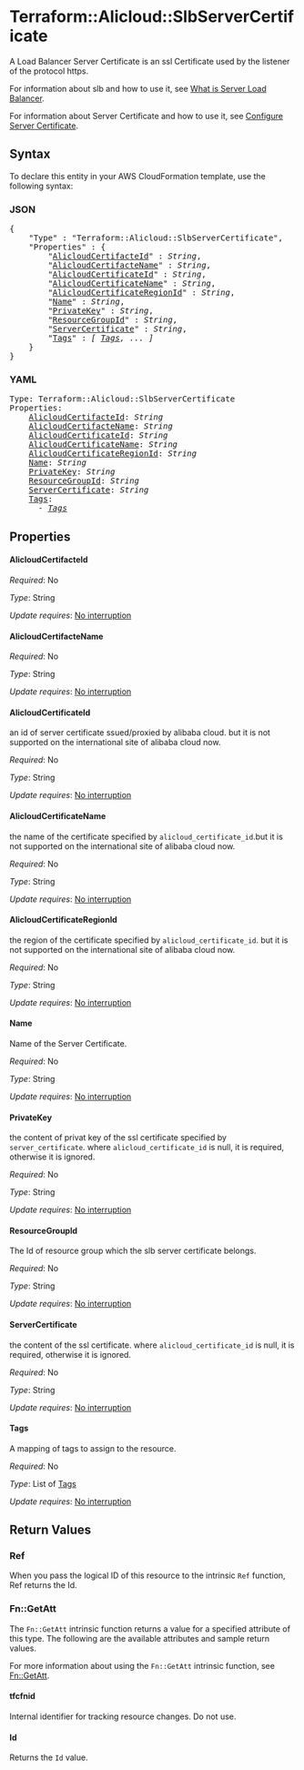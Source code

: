 # Terraform::Alicloud::SlbServerCertificate

A Load Balancer Server Certificate is an ssl Certificate used by the listener of the protocol https.

For information about slb and how to use it, see [What is Server Load Balancer](https://www.alibabacloud.com/help/doc-detail/27539.htm).

For information about Server Certificate and how to use it, see [Configure Server Certificate](https://www.alibabacloud.com/help/doc-detail/85968.htm).

## Syntax

To declare this entity in your AWS CloudFormation template, use the following syntax:

### JSON

<pre>
{
    "Type" : "Terraform::Alicloud::SlbServerCertificate",
    "Properties" : {
        "<a href="#alicloudcertifacteid" title="AlicloudCertifacteId">AlicloudCertifacteId</a>" : <i>String</i>,
        "<a href="#alicloudcertifactename" title="AlicloudCertifacteName">AlicloudCertifacteName</a>" : <i>String</i>,
        "<a href="#alicloudcertificateid" title="AlicloudCertificateId">AlicloudCertificateId</a>" : <i>String</i>,
        "<a href="#alicloudcertificatename" title="AlicloudCertificateName">AlicloudCertificateName</a>" : <i>String</i>,
        "<a href="#alicloudcertificateregionid" title="AlicloudCertificateRegionId">AlicloudCertificateRegionId</a>" : <i>String</i>,
        "<a href="#name" title="Name">Name</a>" : <i>String</i>,
        "<a href="#privatekey" title="PrivateKey">PrivateKey</a>" : <i>String</i>,
        "<a href="#resourcegroupid" title="ResourceGroupId">ResourceGroupId</a>" : <i>String</i>,
        "<a href="#servercertificate" title="ServerCertificate">ServerCertificate</a>" : <i>String</i>,
        "<a href="#tags" title="Tags">Tags</a>" : <i>[ <a href="tags.md">Tags</a>, ... ]</i>
    }
}
</pre>

### YAML

<pre>
Type: Terraform::Alicloud::SlbServerCertificate
Properties:
    <a href="#alicloudcertifacteid" title="AlicloudCertifacteId">AlicloudCertifacteId</a>: <i>String</i>
    <a href="#alicloudcertifactename" title="AlicloudCertifacteName">AlicloudCertifacteName</a>: <i>String</i>
    <a href="#alicloudcertificateid" title="AlicloudCertificateId">AlicloudCertificateId</a>: <i>String</i>
    <a href="#alicloudcertificatename" title="AlicloudCertificateName">AlicloudCertificateName</a>: <i>String</i>
    <a href="#alicloudcertificateregionid" title="AlicloudCertificateRegionId">AlicloudCertificateRegionId</a>: <i>String</i>
    <a href="#name" title="Name">Name</a>: <i>String</i>
    <a href="#privatekey" title="PrivateKey">PrivateKey</a>: <i>String</i>
    <a href="#resourcegroupid" title="ResourceGroupId">ResourceGroupId</a>: <i>String</i>
    <a href="#servercertificate" title="ServerCertificate">ServerCertificate</a>: <i>String</i>
    <a href="#tags" title="Tags">Tags</a>: <i>
      - <a href="tags.md">Tags</a></i>
</pre>

## Properties

#### AlicloudCertifacteId

_Required_: No

_Type_: String

_Update requires_: [No interruption](https://docs.aws.amazon.com/AWSCloudFormation/latest/UserGuide/using-cfn-updating-stacks-update-behaviors.html#update-no-interrupt)

#### AlicloudCertifacteName

_Required_: No

_Type_: String

_Update requires_: [No interruption](https://docs.aws.amazon.com/AWSCloudFormation/latest/UserGuide/using-cfn-updating-stacks-update-behaviors.html#update-no-interrupt)

#### AlicloudCertificateId

an id of server certificate ssued/proxied by alibaba cloud. but it is not supported on the international site of alibaba cloud now.

_Required_: No

_Type_: String

_Update requires_: [No interruption](https://docs.aws.amazon.com/AWSCloudFormation/latest/UserGuide/using-cfn-updating-stacks-update-behaviors.html#update-no-interrupt)

#### AlicloudCertificateName

the name of the certificate specified by `alicloud_certificate_id`.but it is not supported on the international site of alibaba cloud now.

_Required_: No

_Type_: String

_Update requires_: [No interruption](https://docs.aws.amazon.com/AWSCloudFormation/latest/UserGuide/using-cfn-updating-stacks-update-behaviors.html#update-no-interrupt)

#### AlicloudCertificateRegionId

the region of the certificate specified by `alicloud_certificate_id`. but it is not supported on the international site of alibaba cloud now.

_Required_: No

_Type_: String

_Update requires_: [No interruption](https://docs.aws.amazon.com/AWSCloudFormation/latest/UserGuide/using-cfn-updating-stacks-update-behaviors.html#update-no-interrupt)

#### Name

Name of the Server Certificate.

_Required_: No

_Type_: String

_Update requires_: [No interruption](https://docs.aws.amazon.com/AWSCloudFormation/latest/UserGuide/using-cfn-updating-stacks-update-behaviors.html#update-no-interrupt)

#### PrivateKey

the content of privat key of the ssl certificate specified by `server_certificate`. where `alicloud_certificate_id` is null, it is required, otherwise it is ignored.

_Required_: No

_Type_: String

_Update requires_: [No interruption](https://docs.aws.amazon.com/AWSCloudFormation/latest/UserGuide/using-cfn-updating-stacks-update-behaviors.html#update-no-interrupt)

#### ResourceGroupId

The Id of resource group which the slb server certificate belongs.

_Required_: No

_Type_: String

_Update requires_: [No interruption](https://docs.aws.amazon.com/AWSCloudFormation/latest/UserGuide/using-cfn-updating-stacks-update-behaviors.html#update-no-interrupt)

#### ServerCertificate

the content of the ssl certificate. where `alicloud_certificate_id` is null, it is required, otherwise it is ignored.

_Required_: No

_Type_: String

_Update requires_: [No interruption](https://docs.aws.amazon.com/AWSCloudFormation/latest/UserGuide/using-cfn-updating-stacks-update-behaviors.html#update-no-interrupt)

#### Tags

A mapping of tags to assign to the resource.

_Required_: No

_Type_: List of <a href="tags.md">Tags</a>

_Update requires_: [No interruption](https://docs.aws.amazon.com/AWSCloudFormation/latest/UserGuide/using-cfn-updating-stacks-update-behaviors.html#update-no-interrupt)

## Return Values

### Ref

When you pass the logical ID of this resource to the intrinsic `Ref` function, Ref returns the Id.

### Fn::GetAtt

The `Fn::GetAtt` intrinsic function returns a value for a specified attribute of this type. The following are the available attributes and sample return values.

For more information about using the `Fn::GetAtt` intrinsic function, see [Fn::GetAtt](https://docs.aws.amazon.com/AWSCloudFormation/latest/UserGuide/intrinsic-function-reference-getatt.html).

#### tfcfnid

Internal identifier for tracking resource changes. Do not use.

#### Id

Returns the <code>Id</code> value.

